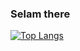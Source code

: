 ### Selam there
[![Top Langs](https://github-readme-stats.vercel.app/api/top-langs/?username=iltermon)](https://github.com/anuraghazra/github-readme-stats)

